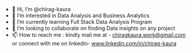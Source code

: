 - 👋 Hi, I’m @chirag-kaura
- 👀 I’m interested in Data Analysis and Business Analytics
- 🌱 I’m currently learning Full Stack Data Analysis Program
- 💞️ I’m looking to collaborate on finding Data insights on any project
- 📫 How to reach me : kindly mail me at - chiragkaura.work@gmail.com or connect with me on linkedin- www.linkedin.com/in/chirag-kaura

<!---
chirag-kaura/chirag-kaura is a ✨ special ✨ repository because its `README.md` (this file) appears on your GitHub profile.
You can click the Preview link to take a look at your changes.
--->
